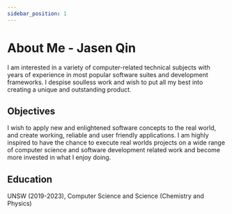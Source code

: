 ```yaml
---
sidebar_position: 1
---
```


# About Me - Jasen Qin

I am interested in a variety of computer-related technical subjects with years of experience in most popular software suites and development frameworks. I despise soulless work and wish to put all my best into creating a unique and outstanding product.

## Objectives

I wish to apply new and enlightened software concepts to the real world, and create working, reliable and user friendly applications. I am highly inspired to have the chance to execute real worlds projects on a wide range of computer science and software development related work and become more invested in what I enjoy doing.

## Education

UNSW (2019-2023), Computer Science and Science (Chemistry and Physics)
